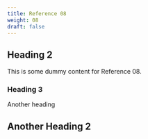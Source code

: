 ```yaml
---
title: Reference 08
weight: 08
draft: false
---
```


## Heading 2

This is some dummy content for Reference 08.

### Heading 3

Another heading

## Another Heading 2

